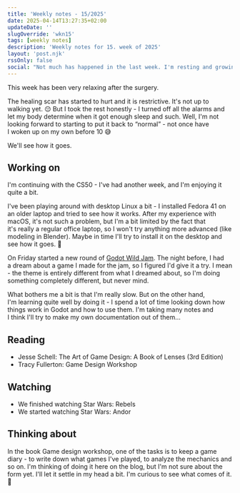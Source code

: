 ```yaml
---
title: 'Weekly notes - 15/2025'
date: 2025-04-14T13:27:35+02:00
updateDate: ''
slugOverride: 'wkn15'
tags: [weekly notes]
description: 'Weekly notes for 15. week of 2025'
layout: 'post.njk'
rssOnly: false
social: "Not much has happened in the last week. I'm resting and growing together.\n\nBut I wrote the Weekly Notes about it, of course! 🙂"
---
```

This week has been very relaxing after the surgery.

The healing scar has started to hurt and it is restrictive. It's not up to walking yet. 😔 But I took the rest honestly - I turned off all the alarms and let my body determine when it got enough sleep and such. Well, I'm not looking forward to starting to put it back to “normal” - not once have I woken up on my own before 10 😅

We'll see how it goes.

## Working on
I'm continuing with the CS50 - I've had another week, and I'm enjoying it quite a bit.

I've been playing around with desktop Linux a bit - I installed Fedora 41 on an older laptop and tried to see how it works. After my experience with macOS, it's not such a problem, but I'm a bit limited by the fact that it's really a regular office laptop, so I won't try anything more advanced (like modeling in Blender). Maybe in time I'll try to install it on the desktop and see how it goes. 🙂

On Friday started a new round of [Godot Wild Jam](https://godotwildjam.com). The night before, I had a dream about a game I made for the jam, so I figured I'd give it a try. I mean - the theme is entirely different from what I dreamed about, so I'm doing something completely different, but never mind.

What bothers me a bit is that I'm really slow. But on the other hand, I'm learning quite well by doing it - I spend a lot of time looking down how things work in Godot and how to use them. I'm taking many notes and I think I'll try to make my own documentation out of them…

## Reading
- Jesse Schell: The Art of Game Design: A Book of Lenses (3rd Edition)
- Tracy Fullerton: Game Design Workshop

## Watching
- We finished watching Star Wars: Rebels
- We started watching Star Wars: Andor

## Thinking about
In the book Game design workshop, one of the tasks is to keep a game diary - to write down what games I've played, to analyze the mechanics and so on. I'm thinking of doing it here on the blog, but I'm not sure about the form yet. I'll let it settle in my head a bit. I'm curious to see what comes of it. 🙂
